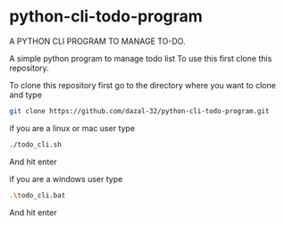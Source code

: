 # python-cli-todo-program
A PYTHON CLI PROGRAM TO MANAGE TO-DO.

A simple python program to manage todo list
To use this first clone this repository.

To clone this repository first go to the directory where you want to clone and  type
```bash
git clone https://github.com/dazal-32/python-cli-todo-program.git
```
if you are a linux or mac user type 
```bash
./todo_cli.sh
```


And hit enter

if you are a windows user type 
```bash
.\todo_cli.bat
```
And hit enter

 

